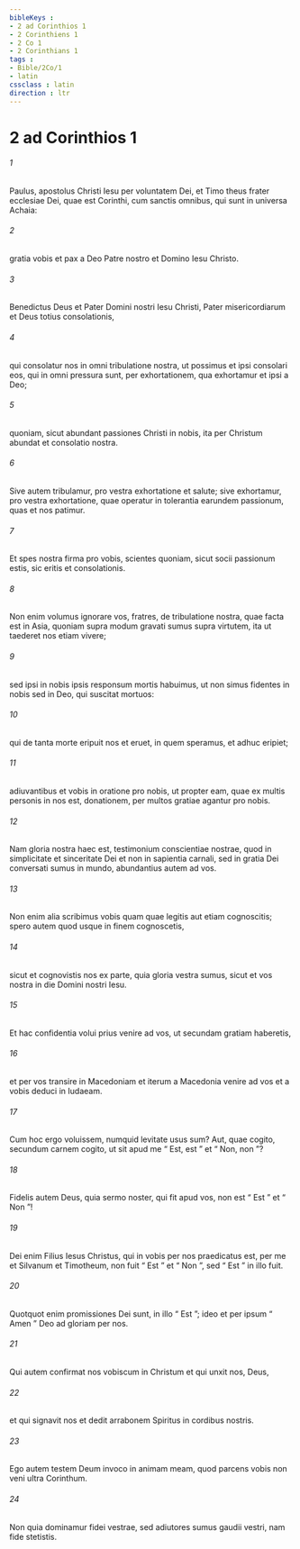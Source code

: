```yaml
---
bibleKeys : 
- 2 ad Corinthios 1
- 2 Corinthiens 1
- 2 Co 1
- 2 Corinthians 1
tags : 
- Bible/2Co/1
- latin
cssclass : latin
direction : ltr
---
```


# 2 ad Corinthios 1

###### 1
Paulus, apostolus Christi Iesu per voluntatem Dei, et Timo theus frater ecclesiae Dei, quae est Corinthi, cum sanctis omnibus, qui sunt in universa Achaia: 
###### 2
gratia vobis et pax a Deo Patre nostro et Domino Iesu Christo.
###### 3
Benedictus Deus et Pater Domini nostri Iesu Christi, Pater misericordiarum et Deus totius consolationis, 
###### 4
qui consolatur nos in omni tribulatione nostra, ut possimus et ipsi consolari eos, qui in omni pressura sunt, per exhortationem, qua exhortamur et ipsi a Deo; 
###### 5
quoniam, sicut abundant passiones Christi in nobis, ita per Christum abundat et consolatio nostra. 
###### 6
Sive autem tribulamur, pro vestra exhortatione et salute; sive exhortamur, pro vestra exhortatione, quae operatur in tolerantia earundem passionum, quas et nos patimur. 
###### 7
Et spes nostra firma pro vobis, scientes quoniam, sicut socii passionum estis, sic eritis et consolationis.
###### 8
Non enim volumus ignorare vos, fratres, de tribulatione nostra, quae facta est in Asia, quoniam supra modum gravati sumus supra virtutem, ita ut taederet nos etiam vivere; 
###### 9
sed ipsi in nobis ipsis responsum mortis habuimus, ut non simus fidentes in nobis sed in Deo, qui suscitat mortuos: 
###### 10
qui de tanta morte eripuit nos et eruet, in quem speramus, et adhuc eripiet; 
###### 11
adiuvantibus et vobis in oratione pro nobis, ut propter eam, quae ex multis personis in nos est, donationem, per multos gratiae agantur pro nobis.
###### 12
Nam gloria nostra haec est, testimonium conscientiae nostrae, quod in simplicitate et sinceritate Dei et non in sapientia carnali, sed in gratia Dei conversati sumus in mundo, abundantius autem ad vos. 
###### 13
Non enim alia scribimus vobis quam quae legitis aut etiam cognoscitis; spero autem quod usque in finem cognoscetis, 
###### 14
sicut et cognovistis nos ex parte, quia gloria vestra sumus, sicut et vos nostra in die Domini nostri Iesu.
###### 15
Et hac confidentia volui prius venire ad vos, ut secundam gratiam haberetis, 
###### 16
et per vos transire in Macedoniam et iterum a Macedonia venire ad vos et a vobis deduci in Iudaeam. 
###### 17
Cum hoc ergo voluissem, numquid levitate usus sum? Aut, quae cogito, secundum carnem cogito, ut sit apud me “ Est, est ” et “ Non, non ”? 
###### 18
Fidelis autem Deus, quia sermo noster, qui fit apud vos, non est “ Est ” et “ Non ”! 
###### 19
Dei enim Filius Iesus Christus, qui in vobis per nos praedicatus est, per me et Silvanum et Timotheum, non fuit “ Est ” et “ Non ”, sed “ Est ” in illo fuit. 
###### 20
Quotquot enim promissiones Dei sunt, in illo “ Est ”; ideo et per ipsum “ Amen ” Deo ad gloriam per nos. 
###### 21
Qui autem confirmat nos vobiscum in Christum et qui unxit nos, Deus, 
###### 22
et qui signavit nos et dedit arrabonem Spiritus in cordibus nostris.
###### 23
Ego autem testem Deum invoco in animam meam, quod parcens vobis non veni ultra Corinthum. 
###### 24
Non quia dominamur fidei vestrae, sed adiutores sumus gaudii vestri, nam fide stetistis.

